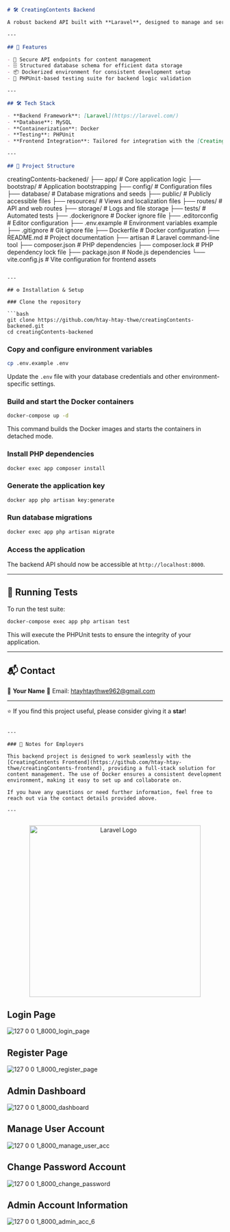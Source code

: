```markdown
# 🛠️ CreatingContents Backend

A robust backend API built with **Laravel**, designed to manage and serve content for the CreatingContents platform. This project demonstrates proficiency in modern PHP development, API design, and database management.

---

## 🚀 Features

- 🔐 Secure API endpoints for content management
- 🗄️ Structured database schema for efficient data storage
- 📦 Dockerized environment for consistent development setup
- 🧪 PHPUnit-based testing suite for backend logic validation

---

## 🛠️ Tech Stack

- **Backend Framework**: [Laravel](https://laravel.com/)
- **Database**: MySQL
- **Containerization**: Docker
- **Testing**: PHPUnit
- **Frontend Integration**: Tailored for integration with the [CreatingContents Frontend](https://github.com/htay-htay-thwe/creatingContents-frontend)

---

## 📂 Project Structure

```

creatingContents-backened/
├── app/                  # Core application logic
├── bootstrap/            # Application bootstrapping
├── config/               # Configuration files
├── database/             # Database migrations and seeds
├── public/               # Publicly accessible files
├── resources/            # Views and localization files
├── routes/               # API and web routes
├── storage/              # Logs and file storage
├── tests/                # Automated tests
├── .dockerignore         # Docker ignore file
├── .editorconfig         # Editor configuration
├── .env.example          # Environment variables example
├── .gitignore            # Git ignore file
├── Dockerfile            # Docker configuration
├── README.md             # Project documentation
├── artisan               # Laravel command-line tool
├── composer.json         # PHP dependencies
├── composer.lock         # PHP dependency lock file
├── package.json          # Node.js dependencies
└── vite.config.js        # Vite configuration for frontend assets

````

---

## ⚙️ Installation & Setup

### Clone the repository

```bash
git clone https://github.com/htay-htay-thwe/creatingContents-backened.git
cd creatingContents-backened
````

### Copy and configure environment variables

```bash
cp .env.example .env
```

Update the `.env` file with your database credentials and other environment-specific settings.

### Build and start the Docker containers

```bash
docker-compose up -d
```

This command builds the Docker images and starts the containers in detached mode.

### Install PHP dependencies

```bash
docker exec app composer install
```

### Generate the application key

```bash
docker app php artisan key:generate
```

### Run database migrations

```bash
docker exec app php artisan migrate
```

### Access the application

The backend API should now be accessible at `http://localhost:8000`.

---

## 🧪 Running Tests

To run the test suite:

```bash
docker-compose exec app php artisan test
```

This will execute the PHPUnit tests to ensure the integrity of your application.

---

## 📬 Contact

👤 **Your Name**
📧 Email: htayhtaythwe962@gmail.com

---

⭐ If you find this project useful, please consider giving it a **star**!

```

---

### 📌 Notes for Employers

This backend project is designed to work seamlessly with the [CreatingContents Frontend](https://github.com/htay-htay-thwe/creatingContents-frontend), providing a full-stack solution for content management. The use of Docker ensures a consistent development environment, making it easy to set up and collaborate on.

If you have any questions or need further information, feel free to reach out via the contact details provided above.

---
 
```


<p align="center"><a href="https://laravel.com" target="_blank"><img src="https://raw.githubusercontent.com/laravel/art/master/logo-lockup/5%20SVG/2%20CMYK/1%20Full%20Color/laravel-logolockup-cmyk-red.svg" width="400" alt="Laravel Logo"></a></p>


## Login Page
![127 0 0 1_8000_login_page](https://github.com/user-attachments/assets/9a5d9253-34f8-42ba-b43a-e9abd5a950e2)




## Register Page 
![127 0 0 1_8000_register_page](https://github.com/user-attachments/assets/92641911-836d-4d5e-b07b-3bf46b522302)


## Admin Dashboard
![127 0 0 1_8000_dashboard](https://github.com/user-attachments/assets/065fe4a1-5d2b-4c15-9003-24f119b00e13)




## Manage User Account 
![127 0 0 1_8000_manage_user_acc](https://github.com/user-attachments/assets/e267619a-2dd9-44a7-9253-768a041b2532)




## Change Password Account 
![127 0 0 1_8000_change_password](https://github.com/user-attachments/assets/c2ca77ff-b052-4dac-ae23-53e097f1b068)




## Admin Account Information
![127 0 0 1_8000_admin_acc_6](https://github.com/user-attachments/assets/3fbc7a13-4251-45ec-b8b8-53d67acdaa8f)



